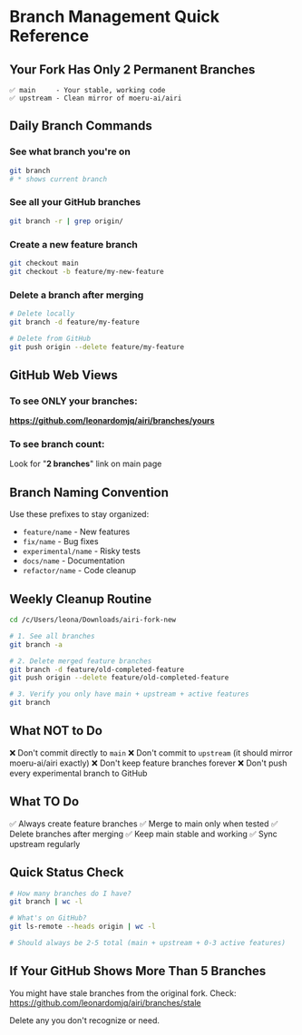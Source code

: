 # Branch Management Quick Reference

## Your Fork Has Only 2 Permanent Branches

```
✅ main     - Your stable, working code
✅ upstream - Clean mirror of moeru-ai/airi
```

## Daily Branch Commands

### See what branch you're on
```bash
git branch
# * shows current branch
```

### See all your GitHub branches
```bash
git branch -r | grep origin/
```

### Create a new feature branch
```bash
git checkout main
git checkout -b feature/my-new-feature
```

### Delete a branch after merging
```bash
# Delete locally
git branch -d feature/my-feature

# Delete from GitHub
git push origin --delete feature/my-feature
```

## GitHub Web Views

### To see ONLY your branches:
**https://github.com/leonardomjq/airi/branches/yours**

### To see branch count:
Look for "**2 branches**" link on main page

## Branch Naming Convention

Use these prefixes to stay organized:

- `feature/name` - New features
- `fix/name` - Bug fixes
- `experimental/name` - Risky tests
- `docs/name` - Documentation
- `refactor/name` - Code cleanup

## Weekly Cleanup Routine

```bash
cd /c/Users/leona/Downloads/airi-fork-new

# 1. See all branches
git branch -a

# 2. Delete merged feature branches
git branch -d feature/old-completed-feature
git push origin --delete feature/old-completed-feature

# 3. Verify you only have main + upstream + active features
git branch
```

## What NOT to Do

❌ Don't commit directly to `main`
❌ Don't commit to `upstream` (it should mirror moeru-ai/airi exactly)
❌ Don't keep feature branches forever
❌ Don't push every experimental branch to GitHub

## What TO Do

✅ Always create feature branches
✅ Merge to main only when tested
✅ Delete branches after merging
✅ Keep main stable and working
✅ Sync upstream regularly

## Quick Status Check

```bash
# How many branches do I have?
git branch | wc -l

# What's on GitHub?
git ls-remote --heads origin | wc -l

# Should always be 2-5 total (main + upstream + 0-3 active features)
```

## If Your GitHub Shows More Than 5 Branches

You might have stale branches from the original fork. Check:
https://github.com/leonardomjq/airi/branches/stale

Delete any you don't recognize or need.
